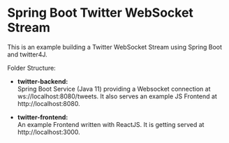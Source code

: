 # Spring Boot Twitter WebSocket Stream

This is an example building a Twitter WebSocket Stream using Spring Boot and twitter4J.

Folder Structure:
* **twitter-backend:**<br/>
  Spring Boot Service (Java 11) providing a Websocket connection at ws://localhost:8080/tweets.
  It also serves an example JS Frontend at http://localhost:8080.

* **twitter-frontend:**<br/>
  An example Frontend written with ReactJS.
  It is getting served at http://localhost:3000.
